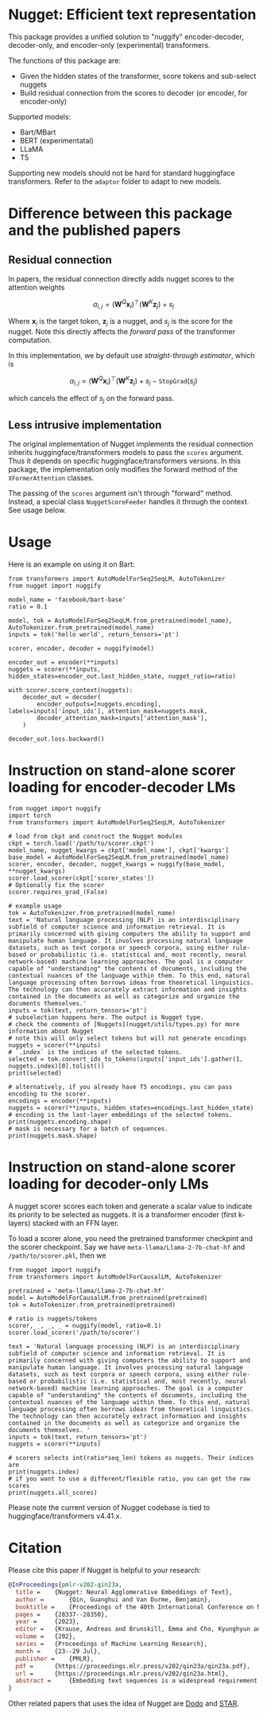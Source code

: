 # Nugget: Efficient text representation

This package provides a unified solution to "nuggify" encoder-decoder, decoder-only,
and encoder-only (experimental) transformers.

The functions of this package are:
- Given the hidden states of the transformer, score tokens and sub-select nuggets
- Build residual connection from the scores to decoder (or encoder, for encoder-only)

Supported models:
- Bart/MBart
- BERT (experimentatal)
- LLaMA
- T5

Supporting new models should not be hard for standard huggingface transformers.
Refer to the `adaptor` folder to adapt to new models.

# Difference between this package and the published papers

## Residual connection

In papers, the residual connection directly adds nugget scores to the attention weights

$$a_{i,j} = (\mathbf{W}^Q \mathbf{x}_i)^\top(\mathbf{W}^K \mathbf{z}_j) + s_j$$

Where $\mathbf{x}_i$ is the target token, $\mathbf{z}_j$ is a nugget, and $s_j$ is the score for the nugget.
Note this directly affects the *forward pass* of the transformer computation.

In this implementation, we by default use *straight-through estimator*, which is

$$a_{i,j} = (\mathbf{W}^Q \mathbf{x}_i)^\top(\mathbf{W}^K \mathbf{z}_j) + s_j - \mathtt{StopGrad}(s_j)$$

which cancels the effect of $s_j$ on the forward pass.

## Less intrusive implementation

The original implementation of Nugget implements the residual connection inherits huggingface/transformers models 
to pass the `scores` argument. Thus it depends on specific huggingface/transformers versions. In this package, the
implementation only modifies the forward method of the `XFormerAttention` classes. 

The passing of the `scores` argument isn't through "forward" method. Instead, a special class `NuggetScoreFeeder` handles 
it through the context. See usage below.

# Usage

Here is an example on using it on Bart:

```python3
from transformers import AutoModelForSeq2SeqLM, AutoTokenizer
from nugget import nuggify

model_name = 'facebook/bart-base'
ratio = 0.1

model, tok = AutoModelForSeq2SeqLM.from_pretrained(model_name), AutoTokenizer.from_pretrained(model_name)
inputs = tok('hello world', return_tensors='pt')

scorer, encoder, decoder = nuggify(model)

encoder_out = encoder(**inputs)
nuggets = scorer(**inputs, hidden_states=encoder_out.last_hidden_state, nugget_ratio=ratio)

with scorer.score_context(nuggets):
    decoder_out = decoder(
        encoder_outputs=[nuggets.encoding],  labels=inputs['input_ids'], attention_mask=nuggets.mask,
        decoder_attention_mask=inputs['attention_mask'],
    )

decoder_out.loss.backward()
```

# Instruction on stand-alone scorer loading for encoder-decoder LMs

```python3
from nugget import nuggify
import torch
from transformers import AutoModelForSeq2SeqLM, AutoTokenizer

# load from ckpt and construct the Nugget modules
ckpt = torch.load('/path/to/scorer.ckpt')
model_name, nugget_kwargs = ckpt['model_name'], ckpt['kwargs']
base_model = AutoModelForSeq2SeqLM.from_pretrained(model_name)
scorer, encoder, decoder, nugget_kwargs = nuggify(base_model, **nugget_kwargs)
scorer.load_scorer(ckpt['scorer_states'])
# Optionally fix the scorer
scorer.requires_grad_(False)

# example usage
tok = AutoTokenizer.from_pretrained(model_name)
text = 'Natural language processing (NLP) is an interdisciplinary subfield of computer science and information retrieval. It is primarily concerned with giving computers the ability to support and manipulate human language. It involves processing natural language datasets, such as text corpora or speech corpora, using either rule-based or probabilistic (i.e. statistical and, most recently, neural network-based) machine learning approaches. The goal is a computer capable of "understanding" the contents of documents, including the contextual nuances of the language within them. To this end, natural language processing often borrows ideas from theoretical linguistics. The technology can then accurately extract information and insights contained in the documents as well as categorize and organize the documents themselves.'
inputs = tok(text, return_tensors='pt')
# subselection happens here. The output is Nugget type.
# check the comments of [Nuggets](nugget/utils/types.py) for more information about Nugget
# note this will only select tokens but will not generate encodings
nuggets = scorer(**inputs)
# `.index` is the indices of the selected tokens.
selected = tok.convert_ids_to_tokens(inputs['input_ids'].gather(1, nuggets.index)[0].tolist())
print(selected)

# alternatively, if you already have T5 encodings, you can pass encoding to the scorer.
encodings = encoder(**inputs)
nuggets = scorer(**inputs, hidden_states=encodings.last_hidden_state)
# encoding is the last-layer embeddings of the selected tokens.
print(nuggets.encoding.shape)
# mask is necessary for a batch of sequences.
print(nuggets.mask.shape)
```


# Instruction on stand-alone scorer loading for decoder-only LMs

A nugget scorer scores each token and generate a scalar value to indicate its priority to be selected as nuggets.
It is a transformer encoder (first k-layers) stacked with an FFN layer.

To load a scorer alone, you need the pretrained transformer checkpint and the scorer checkpoint.
Say we have `meta-llama/Llama-2-7b-chat-hf` and `/path/to/scorer.pkl`, then we

```python3
from nugget import nuggify
from transformers import AutoModelForCausalLM, AutoTokenizer

pretrained = 'meta-llama/Llama-2-7b-chat-hf'
model = AutoModelForCausalLM.from_pretrained(pretrained)
tok = AutoTokenizer.from_pretrained(pretrained)

# ratio is nuggets/tokens
scorer, _, _, _ = nuggify(model, ratio=0.1)
scorer.load_scorer('/path/to/scorer')

text = 'Natural language processing (NLP) is an interdisciplinary subfield of computer science and information retrieval. It is primarily concerned with giving computers the ability to support and manipulate human language. It involves processing natural language datasets, such as text corpora or speech corpora, using either rule-based or probabilistic (i.e. statistical and, most recently, neural network-based) machine learning approaches. The goal is a computer capable of "understanding" the contents of documents, including the contextual nuances of the language within them. To this end, natural language processing often borrows ideas from theoretical linguistics. The technology can then accurately extract information and insights contained in the documents as well as categorize and organize the documents themselves. '
inputs = tok(text, return_tensors='pt')
nuggets = scorer(**inputs)

# scorers selects int(ratio*seq_len) tokens as nuggets. Their indices are
print(nuggets.index)
# if you want to use a different/flexible ratio, you can get the raw scores
print(nuggets.all_scores)
```

Please note the current version of Nugget codebase is tied to huggingface/transformers v4.41.x.

# Citation

Please cite this paper if Nugget is helpful to your research:

```bibtex
@InProceedings{pmlr-v202-qin23a,
  title = 	 {Nugget: Neural Agglomerative Embeddings of Text},
  author =       {Qin, Guanghui and Van Durme, Benjamin},
  booktitle = 	 {Proceedings of the 40th International Conference on Machine Learning},
  pages = 	 {28337--28350},
  year = 	 {2023},
  editor = 	 {Krause, Andreas and Brunskill, Emma and Cho, Kyunghyun and Engelhardt, Barbara and Sabato, Sivan and Scarlett, Jonathan},
  volume = 	 {202},
  series = 	 {Proceedings of Machine Learning Research},
  month = 	 {23--29 Jul},
  publisher =    {PMLR},
  pdf = 	 {https://proceedings.mlr.press/v202/qin23a/qin23a.pdf},
  url = 	 {https://proceedings.mlr.press/v202/qin23a.html},
  abstract = 	 {Embedding text sequences is a widespread requirement in modern language understanding. Existing approaches focus largely on constant-size representations. This is problematic, as the amount of information contained in text often varies with the length of the input. We propose a solution called Nugget, which encodes language into a representation based on a dynamically selected subset of input tokens. These nuggets are learned through tasks like autoencoding and machine translation, and intuitively segment language into meaningful units. We demonstrate Nugget outperforms related approaches in tasks involving semantic comparison. Finally, we illustrate these compact units allow for expanding the contextual window of a language model (LM), suggesting new future LMs that can condition on significantly larger amounts of content.}
}
```

Other related papers that uses the idea of Nugget are [Dodo](https://gqin.me/files/24papers/dodo.pdf) and [STAR](https://doi.org/10.48550/arXiv.2402.01172). 
